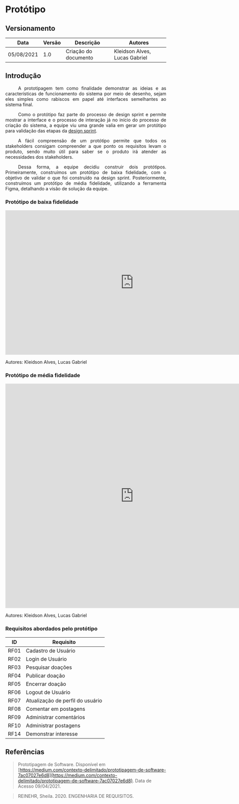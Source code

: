 # Protótipo

## Versionamento
| Data | Versão | Descrição | Autores |
| -------- | -------- | -------- | ---|
|   05/08/2021   |  1.0    |  Criação do documento    | Kleidson Alves, Lucas Gabriel

## Introdução

<div style="text-indent: 40px; text-align: justify">

A prototipagem tem como finalidade demonstrar as ideias e as características de funcionamento do sistema por meio de desenho, sejam eles simples como rabiscos em papel até interfaces semelhantes ao sistema final.

Como o protótipo faz parte do processo de design sprint e permite mostrar a interface e o processo de interação já no início do processo de criação do sistema,  a equipe viu uma grande valia em gerar um protótipo para validação das etapas da <a href="https://unbarqdsw2021-1.github.io/2021.1_G5_ProjetoDonner/pages/base/design_sprint/">design sprint</a>.


A fácil compreensão de um protótipo permite que todos os stakeholders consigam compreender a que ponto os requisitos levam o produto, sendo muito útil para saber se o produto irá atender as necessidades dos stakeholders.

Dessa forma, a equipe decidiu construir dois protótipos. Primeiramente, construímos um protótipo de baixa fidelidade, com o objetivo de validar o que foi construído na design sprint. Posteriormente, construímos um protótipo de média fidelidade, utilizando a ferramenta Figma, detalhando a visão de solução da equipe.
</div>

### Protótipo de baixa fidelidade

<iframe style="border: 1px solid rgba(0, 0, 0, 0.1);" width="800" height="450" src="https://www.figma.com/embed?embed_host=share&url=https%3A%2F%2Fwww.figma.com%2Ffile%2Fl2XQY72b0Klg78xvZd2QEb%2FDonner%3Fnode-id%3D0%253A1" allowfullscreen></iframe>


Autores: Kleidson Alves, Lucas Gabriel

### Protótipo de média fidelidade

<iframe style="border: 1px solid rgba(0, 0, 0, 0.1);" width="800" height="700" src="https://www.figma.com/embed?embed_host=share&url=https%3A%2F%2Fwww.figma.com%2Fproto%2Fl2XQY72b0Klg78xvZd2QEb%2FDonner%3Fnode-id%3D124%253A144%26scaling%3Dscale-down%26starting-point-node-id%3D124%253A144" allowfullscreen></iframe>

Autores: Kleidson Alves, Lucas Gabriel
### Requisitos abordados pelo protótipo
| ID | Requisito |
| -------- | -------- |
|RF01|Cadastro de Usuário
|RF02|Login de Usuário
|RF03|Pesquisar doações
|RF04|Publicar doação
|RF05|Encerrar doação
|RF06|Logout de Usuário
|RF07|Atualização de perfil do usuário
|RF08|Comentar em postagens
|RF09|Administrar comentários
|RF10|Administrar postagens
|RF14|Demonstrar interesse


## Referências
> Prototipagem de Software. Disponível em [https://medium.com/contexto-delimitado/prototipagem-de-software-7ac07027e6d8](https://medium.com/contexto-delimitado/prototipagem-de-software-7ac07027e6d8). Data de Acesso 09/04/2021.

> REINEHR, Sheila. 2020. ENGENHARIA DE REQUISITOS.




